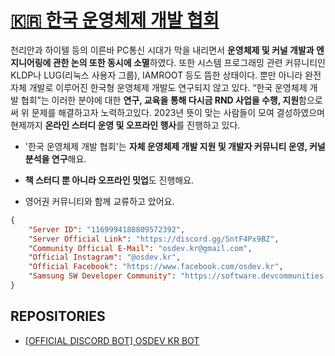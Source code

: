 # [🇰🇷 한국 운영체제 개발 협회](https://discord.gg/SntF4Px9BZ)

천리안과 하이텔 등의 이른바 PC통신 시대가 막을 내리면서 **운영체제 및 커널 개발과 엔지니어링에 관한 논의 또한 동시에 소멸**하였다. 또한 시스템 프로그래밍 관련 커뮤니티인 KLDP나 LUG(리눅스 사용자 그룹), IAMROOT 등도 뜸한 상태이다. 뿐만 아니라 완전 자체 개발로 이루어진 한국형 운영체제 개발도 연구되지 않고 있다. “한국 운영체제 개발 협회”는 이러한 분야에 대한 **연구, 교육을 통해 다시금 RND 사업을 수행, 지원**함으로써 위 문제를 해결하고자 노력하고있다. 2023년 뜻이 맞는 사람들이 모여 결성하였으며 현제까지 **온라인 스터디 운영 및 오프라인 행사**를 진행하고 있다.

* '한국 운영체제 개발 협회'는 **자체 운영체제 개발 지원 및 개발자 커뮤니티 운영, 커널 분석을 연구**해요.

* **책 스터디 뿐 아니라 오프라인 밋업**도 진행해요.

* 영어권 커뮤니티와 함께 교류하고 았어요.

```json
{
    "Server ID": "1169994188809572392",
    "Server Official Link": "https://discord.gg/SntF4Px9BZ",
    "Community Official E-Mail": "osdev.kr@gmail.com",
    "Official Instagram": "@osdev.kr",
    "Official Facebook": "https://www.facebook.com/osdev.kr",
    "Samsung SW Developer Community": "https://software.devcommunities.net/community/communityDetail/124"
}
```

## REPOSITORIES

* [[OFFICIAL DISCORD BOT] OSDEV KR BOT](https://github.com/KR-OSDEV/officialBOT)
